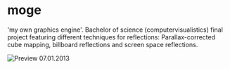 moge
====

'my own graphics engine'. Bachelor of science (computervisualistics) final project featuring different techniques for reflections: Parallax-corrected cube mapping, billboard reflections and screen space reflections.

![Preview 07.01.2013](https://raw.github.com/GuidoSchmidt/moge/master/img/bsc31.jpg)
